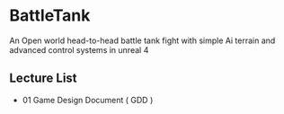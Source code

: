 # BattleTank
An Open world head-to-head battle tank fight with simple Ai terrain and advanced control systems in unreal 4

## Lecture List
* 01 Game Design Document ( GDD )

